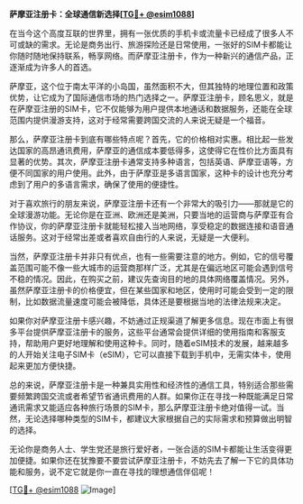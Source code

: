 **萨摩亚注册卡：全球通信新选择[[TG💪+ @esim1088](https://t.me/s/esim1088)]**

在当今这个高度互联的世界里，拥有一张优质的手机卡或流量卡已经成了很多人不可或缺的需求。无论是商务出行、旅游探险还是日常使用，一张好的SIM卡都能让你随时随地保持联系，畅享网络。而萨摩亚注册卡，作为一种新兴的通信产品，正逐渐成为许多人的首选。

萨摩亚，这个位于南太平洋的小岛国，虽然面积不大，但其独特的地理位置和政策优势，让它成为了国际通信市场的热门选择之一。萨摩亚注册卡，顾名思义，就是在萨摩亚注册的SIM卡，它不仅能够为用户提供本地通话和数据服务，还能在全球范围内提供漫游支持，这对于经常需要跨国交流的人来说无疑是一个福音。

那么，萨摩亚注册卡到底有哪些特点呢？首先，它的价格相对实惠。相比起一些发达国家的高昂通讯费用，萨摩亚的通信成本要低得多，这使得它在性价比方面具有显著的优势。其次，萨摩亚注册卡通常支持多种语言，包括英语、萨摩亚语等，方便不同国家的用户使用。此外，由于萨摩亚是多语言国家，这种卡的设计也充分考虑到了用户的多语言需求，确保了使用的便捷性。

对于喜欢旅行的朋友来说，萨摩亚注册卡还有一个非常大的吸引力——那就是它的全球漫游功能。无论你是在亚洲、欧洲还是美洲，只要当地的运营商与萨摩亚有合作协议，你的萨摩亚注册卡就能轻松接入当地网络，享受稳定的数据连接和语音通话服务。这对于经常出差或者喜欢自由行的人来说，无疑是一大便利。

当然，萨摩亚注册卡并非只有优点，也有一些需要注意的地方。例如，它的信号覆盖范围可能不像一些大城市的运营商那样广泛，尤其是在偏远地区可能会遇到信号不稳的情况。因此，在购买之前，建议先查询目的地的具体网络覆盖情况。另外，虽然萨摩亚注册卡的价格便宜，但在某些国家和地区，使用时可能会受到一定的限制，比如数据流量速度可能会被降低，具体还是要根据当地的法律法规来决定。

如果你对萨摩亚注册卡感兴趣，不妨通过正规渠道了解更多信息。现在市面上有很多平台提供萨摩亚注册卡的服务，这些平台通常会提供详细的使用指南和客服支持，帮助用户更好地理解和使用这种卡。同时，随着eSIM技术的发展，越来越多的人开始关注电子SIM卡（eSIM），它可以直接下载到手机中，无需实体卡，使用起来更加方便快捷。

总的来说，萨摩亚注册卡是一种兼具实用性和经济性的通信工具，特别适合那些需要频繁跨国交流或者希望节省通讯费用的人群。如果你正在寻找一种既能满足日常通讯需求又能适应各种旅行场景的SIM卡，那么萨摩亚注册卡绝对值得一试。当然，无论选择哪种类型的SIM卡，都建议大家根据自己的实际需求和预算做出明智的选择。

无论你是商务人士、学生党还是旅行爱好者，一张合适的SIM卡都能让生活变得更加便捷。如果你还在犹豫要不要尝试萨摩亚注册卡，不妨先去了解一下它的具体功能和服务，说不定它就是你一直在寻找的理想通信伴侣呢！

[[TG💪+ @esim1088](https://t.me/s/esim1088) ![Image](https://i.postimg.cc/4NQfJmqS/Snipaste-2025-05-13-00-14-12.png)]